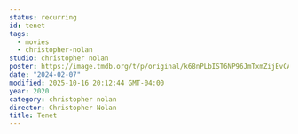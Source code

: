 ```yaml
---
status: recurring
id: tenet
tags:
  - movies
  - christopher-nolan
studio: christopher nolan
poster: https://image.tmdb.org/t/p/original/k68nPLbIST6NP96JmTxmZijEvCA.jpg
date: "2024-02-07"
modified: 2025-10-16 20:12:44 GMT-04:00
year: 2020
category: christopher nolan
director: Christopher Nolan
title: Tenet
---
```

